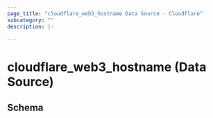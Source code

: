 ```yaml
---
page_title: "cloudflare_web3_hostname Data Source - Cloudflare"
subcategory: ""
description: |-
  
---
```


# cloudflare_web3_hostname (Data Source)




<!-- schema generated by tfplugindocs -->
## Schema


